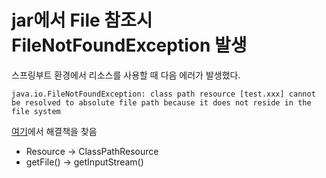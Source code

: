 # jar에서 File 참조시 FileNotFoundException 발생

스프링부트 환경에서 리소스를 사용할 때 다음 에러가 발생했다.

```
java.io.FileNotFoundException: class path resource [test.xxx] cannot be resolved to absolute file path because it does not reside in the file system
```

[여기](https://sonegy.wordpress.com/2015/07/23/spring-boot-executable-jar에서-file-resource-처리)에서 해결책을 찾음

* Resource -> ClassPathResource
* getFile() -> getInputStream()